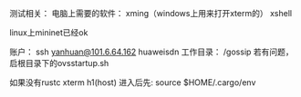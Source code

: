 测试相关：
电脑上需要的软件：
xming（windows上用来打开xterm的）
xshell

linux上mininet已经ok

账户：
ssh yanhuan@101.6.64.162
huaweisdn
工作目录：
/gossip
若有问题，启根目录下的ovsstartup.sh

如果没有rustc
xterm h1(host) 进入后先: source $HOME/.cargo/env
